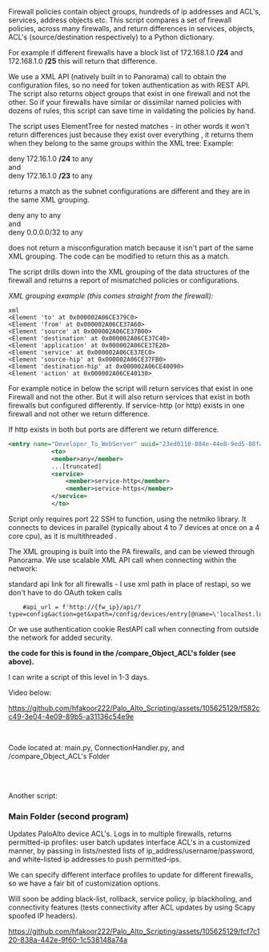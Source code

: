 


Firewall policies contain object groups, hundreds of ip addresses and ACL's, services, address objects etc.  This script compares a set of firewall policies, across many firewalls,  and return differences in services, objects, ACL's (source/destination respectively)  to a Python dictionary.  

For example if different firewalls have a block list of 172.168.1.0 **/24** and 172.168.1.0 **/25**  this will return that difference.

  

We use a XML API (natively built in to Panorama) call to obtain the configuration files, so no need for token authentication as with REST API.  The script also returns object groups that exist in one firewall and not the other.  So if your firewalls have similar or dissimilar named policies with dozens of rules, this script can save time in validating the policies by hand. 

The script uses ElementTree for nested matches - in other words it won't return differences just because they exist over everything , it returns them when they belong to the same groups within the XML tree: Example:

deny 172.16.1.0 **/24** to any  
and  
deny 172.16.1.0 **/23** to any  


returns a match as the subnet configurations are different and they are in the same XML grouping.

deny any to any  
and  
deny 0.0.0.0/32 to any


does not return a misconfiguration match because it isn't part of the same XML grouping. The code can be modified to return this as a match.

 
The script drills down into the XML grouping of the data structures of the firewall and returns a report of mismatched policies or configurations.
  

_XML grouping example (this comes straight from the firewall):_
```
xml
<Element 'to' at 0x000002A06CE379C0>
<Element 'from' at 0x000002A06CE37A60>
<Element 'source' at 0x000002A06CE37B00>
<Element 'destination' at 0x000002A06CE37C40>
<Element 'application' at 0x000002A06CE37E20>
<Element 'service' at 0x000002A06CE37EC0>
<Element 'source-hip' at 0x000002A06CE37FB0>
<Element 'destination-hip' at 0x000002A06CE40090>
<Element 'action' at 0x000002A06CE40130>
```




For example notice in below the script will return services that exist in one Firewall and not the other. But it will also return services that exist in both firewalls but configured differently. If service-http (or http) exists in one firewall and not other we return difference. 

If http exists in both but ports are different we return difference. 

```xml
<entry name="Developer_To_WebServer" uuid="23ed0110-084e-44e8-9ed5-88fac9d64d45">
            <to>
            <member>any</member>
            ...[truncated]
            <service>
                <member>service-http</member>
                <member>service-https</member>
            </service>
            </to>
```






Script only requires port 22 SSH to function, using the netmiko library. It connects to devices in parallel (typically about 4 to 7 devices at once on a 4 core cpu), as it is multithreaded .

The XML grouping is built into the PA firewalls, and can be viewed through Panorama. We use scalable XML API call when connecting within the network:

  standard api link for all firewalls - I use xml path in place of restapi, so we don't have to do OAuth token calls
    
        #api_url = f'http://{fw_ip}/api/?type=config&action=get&xpath=/config/devices/entry[@name=\'localhost.localdomain\']/vsys/entry[@name=\'vsys1\']'

Or we use authentication cookie RestAPI call when connecting from outside the network for added security.

**the code for this is found in the /compare_Object_ACL's folder
(see above).**    

I can write a script of this level in 1-3 days.

Video below:


https://github.com/hfakoor222/Palo_Alto_Scripting/assets/105625129/f582cc49-3e04-4e09-89b5-a31136c54e9e  


<br/>
  


  Code located at: main.py, ConnectionHandler.py, and /compare_Object_ACL's  Folder


<br/>
<br/>
      









  



        
  
Another script:
 ### Main Folder (second program)
Updates PaloAlto device ACL's. Logs in to multiple firewalls, returns permitted-ip profiles: 
user batch updates interface ACL's in a customized manner, by passing in lists/nested lists of ip_address/username/password,
and white-listed ip addresses to push permitted-ips. 


We can specify different interface profiles to update for different firewalls, so we have a fair bit of customization options.


Will soon be adding black-list, rollback, service policy, ip blackholing, and connectivity features (tests connectivity after ACL updates by using Scapy spoofed IP headers).




https://github.com/hfakoor222/Palo_Alto_Scripting/assets/105625129/fcf7c120-838a-442e-9f60-1c538148a74a


